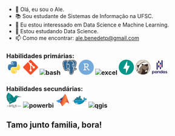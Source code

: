 - 👋 Olá, eu sou o Ale.
- 📚 Sou estudante de Sistemas de Informação na UFSC.
- 👀 Eu estou interessado em Data Science e Machine Learning.
- 🌱 Estou estudando Data Science.
- 📫 Como me encontrar: ale.benedetp@gmail.com

<head>
  <h3> Habilidades primárias:
    <br>
  <a target="_blank" rel="noopener noreferrer" href="https://github.com/devicons/devicon/blob/master/icons/python/python-original.svg"><img src="https://github.com/devicons/devicon/raw/master/icons/python/python-original.svg" alt="python" width="40" height="40" style="max-width: 100%;"></a> 
    <img src="https://github.com/devicons/devicon/raw/master/icons/git/git-original.svg" alt="git" width="40" height="40" style="max-width: 100%;">
    <img src="https://camo.githubusercontent.com/aa8611b87eb683e1a9d8310c06d3cc75327177e8acb5b96f8879f63f899a1530/68747470733a2f2f75706c6f61642e77696b696d656469612e6f72672f77696b6970656469612f636f6d6d6f6e732f7468756d622f342f34622f426173685f4c6f676f5f436f6c6f7265642e7376672f3132303070782d426173685f4c6f676f5f436f6c6f7265642e7376672e706e67" alt="bash" width="40" height="40" data-canonical-src="https://upload.wikimedia.org/wikipedia/commons/thumb/4/4b/Bash_Logo_Colored.svg/1200px-Bash_Logo_Colored.svg.png" style="max-width: 100%;">
    <img src="https://github.com/devicons/devicon/raw/master/icons/postgresql/postgresql-original.svg" alt="postgresql" width="40" height="40" style="max-width: 100%;">
    <img src="https://github.com/devicons/devicon/raw/master/icons/rstudio/rstudio-original.svg" alt="git" width="40" height="40" style="max-width: 100%;">
    <img src="https://camo.githubusercontent.com/ba84abe5a95c8aaa0734480e3c2a2086a19a019453fd42ff13f611bec46dae76/68747470733a2f2f696d6167656e73656d6f6c6465732e636f6d2e62722f77702d636f6e74656e742f75706c6f6164732f323032302f30392f254333253844636f6e652d4c6f676f2d457863656c2d504e472e706e67" alt="excel" width="40" height="40" data-canonical-src="https://imagensemoldes.com.br/wp-content/uploads/2020/09/%C3%8Dcone-Logo-Excel-PNG.png" style="max-width: 100%;">
    <img src="https://github.com/devicons/devicon/raw/master/icons/fastapi/fastapi-original.svg" alt="fastapi" width="40" height="40" style="max-width: 100%;">
     <img src="https://github.com/devicons/devicon/raw/master/icons/dbeaver/dbeaver-original.svg" alt="fastapi" width="40" height="40" style="max-width: 100%;">
     <img src="https://github.com/devicons/devicon/raw/master/icons/pandas/pandas-original-wordmark.svg" alt="fastapi" width="40" height="40" style="max-width: 100%;">   
<h3> Habilidades secundárias:
  <br>
    <img src="https://raw.githubusercontent.com/github/explore/80688e429a7d4ef2fca1e82350fe8e3517d3494d/topics/latex/latex.png" alt="latex" width="40" height="40" style="max-width: 100%;">
  <img src="https://camo.githubusercontent.com/b4d49d3c848e02f42cfbefefb0565061cb230216afc1a569c3f1e553c5e859aa/68747470733a2f2f75706c6f61642e77696b696d656469612e6f72672f77696b6970656469612f636f6d6d6f6e732f7468756d622f632f63662f4e65775f506f7765725f42495f4c6f676f2e7376672f36333070782d4e65775f506f7765725f42495f4c6f676f2e7376672e706e67" alt="powerbi" width="40" height="40" data-canonical-src="https://upload.wikimedia.org/wikipedia/commons/thumb/c/cf/New_Power_BI_Logo.svg/630px-New_Power_BI_Logo.svg.png" style="max-width: 100%;">
  <img src="https://github.com/devicons/devicon/raw/master/icons/matlab/matlab-original.svg" alt="matlab" width="40" height="40" style="max-width: 100%;">
  <img src="https://github.com/devicons/devicon/raw/master/icons/docker/docker-original.svg" alt="docker" width="40" height="40" style="max-width: 100%;">
  <img src="https://camo.githubusercontent.com/bfadb4bb12346e8732286a29cadcbd84e08ea953b5bbc8000f39b9555dd983e3/68747470733a2f2f75706c6f61642e77696b696d656469612e6f72672f77696b6970656469612f636f6d6d6f6e732f7468756d622f392f39312f514749535f6c6f676f5f6e65772e7376672f3132303070782d514749535f6c6f676f5f6e65772e7376672e706e67" alt="qgis" width="40" height="40" data-canonical-src="https://upload.wikimedia.org/wikipedia/commons/thumb/9/91/QGIS_logo_new.svg/1200px-QGIS_logo_new.svg.png" style="max-width: 100%;">
</h3>
  </head>
  
<h2>
Tamo junto familia, bora!
</h2> 
